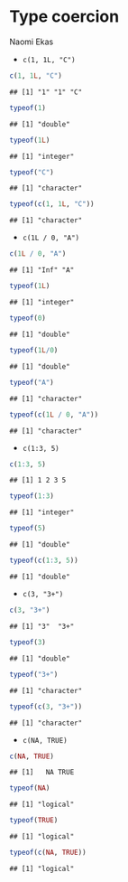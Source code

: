 Type coercion
================
Naomi Ekas

-   `c(1, 1L, "C")`

``` r
c(1, 1L, "C")
```

    ## [1] "1" "1" "C"

``` r
typeof(1)
```

    ## [1] "double"

``` r
typeof(1L)
```

    ## [1] "integer"

``` r
typeof("C")
```

    ## [1] "character"

``` r
typeof(c(1, 1L, "C"))
```

    ## [1] "character"

-   `c(1L / 0, "A")`

``` r
c(1L / 0, "A")
```

    ## [1] "Inf" "A"

``` r
typeof(1L)
```

    ## [1] "integer"

``` r
typeof(0)
```

    ## [1] "double"

``` r
typeof(1L/0)
```

    ## [1] "double"

``` r
typeof("A")
```

    ## [1] "character"

``` r
typeof(c(1L / 0, "A"))
```

    ## [1] "character"

-   `c(1:3, 5)`

``` r
c(1:3, 5)
```

    ## [1] 1 2 3 5

``` r
typeof(1:3)
```

    ## [1] "integer"

``` r
typeof(5)
```

    ## [1] "double"

``` r
typeof(c(1:3, 5))
```

    ## [1] "double"

-   `c(3, "3+")`

``` r
c(3, "3+")
```

    ## [1] "3"  "3+"

``` r
typeof(3)
```

    ## [1] "double"

``` r
typeof("3+")
```

    ## [1] "character"

``` r
typeof(c(3, "3+"))
```

    ## [1] "character"

-   `c(NA, TRUE)`

``` r
c(NA, TRUE)
```

    ## [1]   NA TRUE

``` r
typeof(NA)
```

    ## [1] "logical"

``` r
typeof(TRUE)
```

    ## [1] "logical"

``` r
typeof(c(NA, TRUE))
```

    ## [1] "logical"
